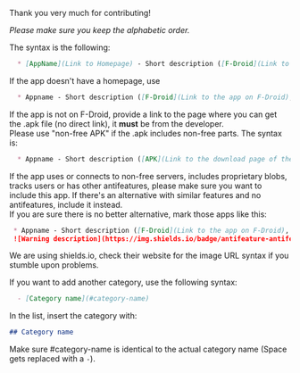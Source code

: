 Thank you very much for contributing!

*Please make sure you keep the alphabetic order.*

The syntax is the following:
```markdown
  * [AppName](Link to Homepage) - Short description ([F-Droid](Link to the app on F-Droid), [Source Code](Link to the source code))
```
If the app doesn't have a homepage, use
```markdown
  * Appname - Short description ([F-Droid](Link to the app on F-Droid), [Source Code](Link to the source code))
```
If the app is not on F-Droid, provide a link to the page where you can get the .apk file (no direct link), it **must** be from the developer.  
Please use "non-free APK" if the .apk includes non-free parts.
The syntax is:
```markdown
  * Appname - Short description ([APK](Link to the download page of the .apk), [Source Code](Link to the source code))
```
If the app uses or connects to non-free servers, includes proprietary blobs, tracks users or has other antifeatures, please make sure you want to include this app. If there's an alternative with similar features and no antifeatures, include it instead.  
If you are sure there is no better alternative, mark those apps like this:
```markdown
 * Appname - Short description ([F-Droid](Link to the app on F-Droid), [Source Code](Link to the source code))  
 ![Warning description](https://img.shields.io/badge/antifeature-antifeature--description-red.svg?style=flat-square) A few words about the antifeature.
```
We are using shields.io, check their website for the image URL syntax if you stumble upon problems.

If you want to add another category, use the following syntax:
```markdown
  - [Category name](#category-name)
```
In the list, insert the category with:
```markdown
## Category name
```
Make sure #category-name is identical to the actual category name (Space gets replaced with a `-`).
